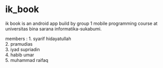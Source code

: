 # ik_book

ik book is an android app build by group 1 mobile programming course at universitas bina sarana informatika-sukabumi.

members :
    1. syarif hidayatullah <br />
    2. pramudias <br />
    3. iyad supriadin <br />
    4. habib umar <br />
    5. muhammad raifaq
